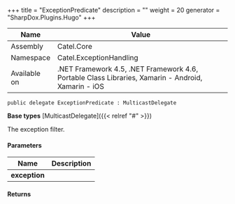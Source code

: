 

+++
title = "ExceptionPredicate" 
description = ""
weight = 20
generator = "SharpDox.Plugins.Hugo"
+++

Name|Value
---|---
Assembly|Catel.Core
Namespace|Catel.ExceptionHandling
Available on|.NET Framework 4.5, .NET Framework 4.6, Portable Class Libraries, Xamarin - Android, Xamarin - iOS

```
public delegate ExceptionPredicate : MulticastDelegate
```

**Base types**
[MulticastDelegate]({{&lt; relref "#" &gt;}})

The exception filter.

#### Parameters

Name|Description
---|---
**exception**|

#### Returns

